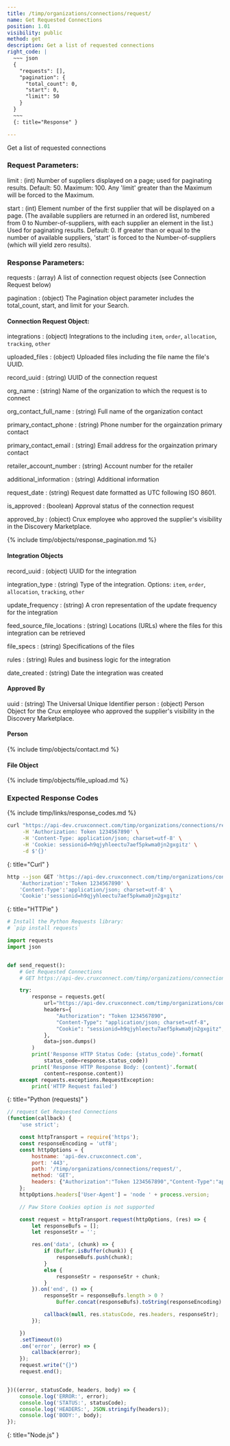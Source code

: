 ```yaml
---
title: /timp/organizations/connections/request/
name: Get Requested Connections
position: 1.01
visibility: public
method: get
description: Get a list of requested connections
right_code: |
  ~~~ json
  {
    "requests": [],
    "pagination": {
      "total_count": 0,
      "start": 0,
      "limit": 50
    }
  }
  ~~~
  {: title="Response" }

---
```

Get a list of requested connections


### Request Parameters:

limit
: (int) Number of suppliers displayed on a page; used for paginating results. Default: 50. Maximum: 100. Any 'limit' greater than the Maximum will be forced to the Maximum.

start
: (int) Element number of the first supplier that will be displayed on a page. (The available suppliers are returned in an ordered list, numbered from 0 to Number-of-suppliers, with each supplier an element in the list.) Used for paginating results. Default: 0. If greater than or equal to the number of available suppliers, 'start' is forced to the Number-of-suppliers (which will yield zero results).

### Response Parameters:

requests
: (array) A list of connection request objects (see  Connection Request below)

pagination
: (object) The Pagination object parameter includes the total_count, start, and limit for your Search.

<!-- task-github-127 Create Connection Request include file -->
#### Connection Request Object:

integrations
: (object) Integrations to the including `item`, `order`, `allocation`, `tracking`, `other`

uploaded_files
: (object) Uploaded files including the file name the file's UUID.

record_uuid
: (string) UUID of the connection request

org_name
: (string) Name of the organization to which the request is to connect

org_contact_full_name
: (string) Full name of the organization contact

primary_contact_phone
: (string) Phone number for the orgainzation primary contact

primary_contact_email
: (string) Email address for the orgainzation primary contact

retailer_account_number
: (string) Account number for the retailer

additional_information
: (string) Additional information

request_date
: (string) Request date formatted as UTC following ISO 8601.

is_approved
: (boolean) Approval status of the connection request

approved_by
: (object) Crux employee who approved the supplier's visibility in the Discovery Marketplace.


{% include timp/objects/response_pagination.md %}

#### Integration Objects

record_uuid
: (object) UUID for the integration

integration_type
: (string) Type of the integration. Options: `item`, `order`, `allocation`, `tracking`, `other`

update_frequency
: (string) A cron representation of the update frequency for the integration

feed_source_file_locations
: (string) Locations (URLs) where the files for this integration can be retrieved

file_specs
: (string) Specifications of the files

rules
: (string) Rules and business logic for the integration

date_created
: (string) Date the integration was created


#### Approved By
uuid
: (string) The Universal Unique Identifier
person
: (object) Person Object for the Crux employee who approved the supplier's visibility in the Discovery Marketplace.

#### Person

{% include timp/objects/contact.md %}

#### File Object

{% include timp/objects/file_upload.md %}

### Expected Response Codes

{% include timp/links/response_codes.md %}


~~~ bash
curl "https://api-dev.cruxconnect.com/timp/organizations/connections/request/" \
     -H 'Authorization: Token 1234567890' \
     -H 'Content-Type: application/json; charset=utf-8' \
     -H 'Cookie: sessionid=h9qjyhleectu7aef5pkwma0jn2gxgitz' \
     -d $'{}'

~~~
{: title="Curl" }

~~~ bash
http --json GET 'https://api-dev.cruxconnect.com/timp/organizations/connections/request/' \
    'Authorization':'Token 1234567890' \
    'Content-Type':'application/json; charset=utf-8' \
    'Cookie':'sessionid=h9qjyhleectu7aef5pkwma0jn2gxgitz'


~~~
{: title="HTTPie" }

~~~ python
# Install the Python Requests library:
# `pip install requests`

import requests
import json


def send_request():
    # Get Requested Connections
    # GET https://api-dev.cruxconnect.com/timp/organizations/connections/request/

    try:
        response = requests.get(
            url="https://api-dev.cruxconnect.com/timp/organizations/connections/request/",
            headers={
                "Authorization": "Token 1234567890",
                "Content-Type": "application/json; charset=utf-8",
                "Cookie": "sessionid=h9qjyhleectu7aef5pkwma0jn2gxgitz",
            },
            data=json.dumps()
        )
        print('Response HTTP Status Code: {status_code}'.format(
            status_code=response.status_code))
        print('Response HTTP Response Body: {content}'.format(
            content=response.content))
    except requests.exceptions.RequestException:
        print('HTTP Request failed')

~~~
{: title="Python (requests)" }

~~~ javascript
// request Get Requested Connections
(function(callback) {
    'use strict';

    const httpTransport = require('https');
    const responseEncoding = 'utf8';
    const httpOptions = {
        hostname: 'api-dev.cruxconnect.com',
        port: '443',
        path: '/timp/organizations/connections/request/',
        method: 'GET',
        headers: {"Authorization":"Token 1234567890","Content-Type":"application/json; charset=utf-8","Cookie":"sessionid=h9qjyhleectu7aef5pkwma0jn2gxgitz"}
    };
    httpOptions.headers['User-Agent'] = 'node ' + process.version;

    // Paw Store Cookies option is not supported

    const request = httpTransport.request(httpOptions, (res) => {
        let responseBufs = [];
        let responseStr = '';

        res.on('data', (chunk) => {
            if (Buffer.isBuffer(chunk)) {
                responseBufs.push(chunk);
            }
            else {
                responseStr = responseStr + chunk;
            }
        }).on('end', () => {
            responseStr = responseBufs.length > 0 ?
                Buffer.concat(responseBufs).toString(responseEncoding) : responseStr;

            callback(null, res.statusCode, res.headers, responseStr);
        });

    })
    .setTimeout(0)
    .on('error', (error) => {
        callback(error);
    });
    request.write("{}")
    request.end();


})((error, statusCode, headers, body) => {
    console.log('ERROR:', error);
    console.log('STATUS:', statusCode);
    console.log('HEADERS:', JSON.stringify(headers));
    console.log('BODY:', body);
});

~~~
{: title="Node.js" }
